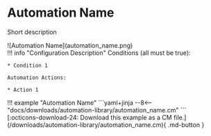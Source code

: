# Automation Name
<!-- 
How to publish a new automation:
1. Create a new directory under the automations directory that matches the name of the new automation
2. Copy this file to the new directory and change the file name to README.md. 
3. Place the related CM file and example image in the same directory and give the files the same name as the automation.
4. Change all instances of "Automation Name" to match the name of your automation
5. Add a short description and image, and fill in the list of conditions and automation actions.
6. Delete this comment and publish the automation!
!-->
Short description

<div class="automationImage" style="align:right" markdown="1">
![Automation Name](automation_name.png)
</div>
<div class="automationDescription" markdown="1">
!!! info "Configuration Description"
    Conditions (all must be true):

    * Condition 1

    Automation Actions:

    * Action 1

</div>
<div class="automationExample" markdown="1">
!!! example "Automation Name"
    ```yaml+jinja
    --8<-- "docs/downloads/automation-library/automation_name.cm"
    ```
    <div class="result" markdown>
      <span>
      [:octicons-download-24: Download this example as a CM file.](/downloads/automation-library/automation_name.cm){ .md-button }
      </span>
    </div>
</div>


